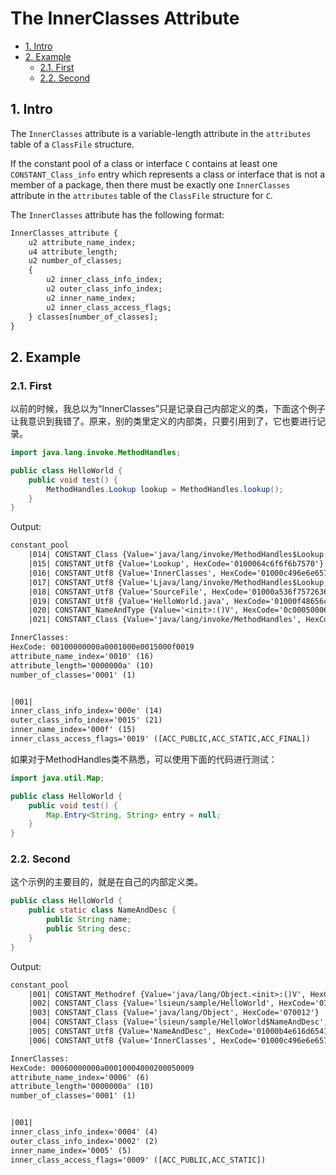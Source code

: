 # The InnerClasses Attribute

<!-- TOC -->

- [1. Intro](#1-intro)
- [2. Example](#2-example)
  - [2.1. First](#21-first)
  - [2.2. Second](#22-second)

<!-- /TOC -->

## 1. Intro

The `InnerClasses` attribute is a variable-length attribute in the `attributes` table of a `ClassFile` structure.

If the constant pool of a class or interface `C` contains at least one `CONSTANT_Class_info` entry which represents a class or interface that is not a member of a package, then there must be exactly one `InnerClasses` attribute in the `attributes` table of the `ClassFile` structure for `C`.

The `InnerClasses` attribute has the following format:

```txt
InnerClasses_attribute {
    u2 attribute_name_index;
    u4 attribute_length;
    u2 number_of_classes;
    {
        u2 inner_class_info_index;
        u2 outer_class_info_index;
        u2 inner_name_index;
        u2 inner_class_access_flags;
    } classes[number_of_classes];
}
```

## 2. Example

### 2.1. First

以前的时候，我总以为“InnerClasses”只是记录自己内部定义的类，下面这个例子让我意识到我错了。原来，别的类里定义的内部类，只要引用到了，它也要进行记录。

```java
import java.lang.invoke.MethodHandles;

public class HelloWorld {
    public void test() {
        MethodHandles.Lookup lookup = MethodHandles.lookup();
    }
}
```

Output:

```txt
constant_pool
    |014| CONSTANT_Class {Value='java/lang/invoke/MethodHandles$Lookup', HexCode='070019'}
    |015| CONSTANT_Utf8 {Value='Lookup', HexCode='0100064c6f6f6b7570'}
    |016| CONSTANT_Utf8 {Value='InnerClasses', HexCode='01000c496e6e6572436c6173736573'}
    |017| CONSTANT_Utf8 {Value='Ljava/lang/invoke/MethodHandles$Lookup;', HexCode='0100274c6a6176612f6c616e672f696e766f6b652f4d6574686f6448616e646c6573244c6f6f6b75703b'}
    |018| CONSTANT_Utf8 {Value='SourceFile', HexCode='01000a536f7572636546696c65'}
    |019| CONSTANT_Utf8 {Value='HelloWorld.java', HexCode='01000f48656c6c6f576f726c642e6a617661'}
    |020| CONSTANT_NameAndType {Value='<init>:()V', HexCode='0c00050006'}
    |021| CONSTANT_Class {Value='java/lang/invoke/MethodHandles', HexCode='07001a'}

InnerClasses:
HexCode: 00100000000a0001000e0015000f0019
attribute_name_index='0010' (16)
attribute_length='0000000a' (10)
number_of_classes='0001' (1)


|001|
inner_class_info_index='000e' (14)
outer_class_info_index='0015' (21)
inner_name_index='000f' (15)
inner_class_access_flags='0019' ([ACC_PUBLIC,ACC_STATIC,ACC_FINAL])
```

如果对于MethodHandles类不熟悉，可以使用下面的代码进行测试：

```java
import java.util.Map;

public class HelloWorld {
    public void test() {
        Map.Entry<String, String> entry = null;
    }
}
```

### 2.2. Second

这个示例的主要目的，就是在自己的内部定义类。

```java
public class HelloWorld {
    public static class NameAndDesc {
        public String name;
        public String desc;
    }
}
```

Output:

```txt
constant_pool
    |001| CONSTANT_Methodref {Value='java/lang/Object.<init>:()V', HexCode='0a00030010'}
    |002| CONSTANT_Class {Value='lsieun/sample/HelloWorld', HexCode='070011'}
    |003| CONSTANT_Class {Value='java/lang/Object', HexCode='070012'}
    |004| CONSTANT_Class {Value='lsieun/sample/HelloWorld$NameAndDesc', HexCode='070013'}
    |005| CONSTANT_Utf8 {Value='NameAndDesc', HexCode='01000b4e616d65416e6444657363'}
    |006| CONSTANT_Utf8 {Value='InnerClasses', HexCode='01000c496e6e6572436c6173736573'}

InnerClasses:
HexCode: 00060000000a00010004000200050009
attribute_name_index='0006' (6)
attribute_length='0000000a' (10)
number_of_classes='0001' (1)


|001|
inner_class_info_index='0004' (4)
outer_class_info_index='0002' (2)
inner_name_index='0005' (5)
inner_class_access_flags='0009' ([ACC_PUBLIC,ACC_STATIC])
```
